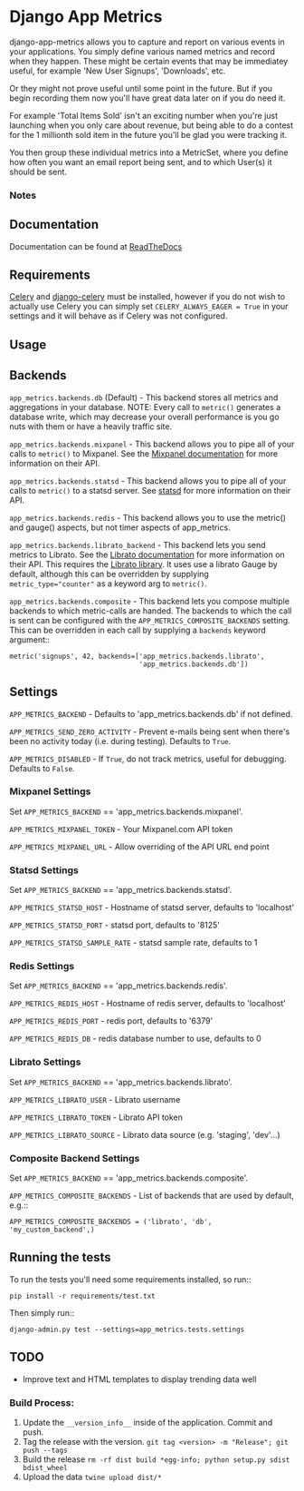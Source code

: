 # Django App Metrics

django-app-metrics allows you to capture and report on various events in your
applications.  You simply define various named metrics and record when they
happen.  These might be certain events that may be immediatey useful, for
example 'New User Signups', 'Downloads', etc.

Or they might not prove useful until some point in the future.  But if you
begin recording them now you'll have great data later on if you do need it.

For example 'Total Items Sold' isn't an exciting number when you're just
launching when you only care about revenue, but being able to do a contest
for the 1 millionth sold item in the future you'll be glad you were tracking
it.

You then group these individual metrics into a MetricSet, where you define
how often you want an email report being sent, and to which User(s) it should
be sent.

### Notes

## Documentation

Documentation can be found at [ReadTheDocs](http://django-app-metrics.readthedocs.org)

## Requirements

[Celery](http://celeryproject.org/) and [django-celery](http://ask.github.com/django-celery/)
must be installed, however if you do not wish to actually use Celery you can
simply set ``CELERY_ALWAYS_EAGER = True`` in your
settings and it will behave as if Celery was not configured.

## Usage


## Backends

``app_metrics.backends.db`` (Default) - This backend stores all metrics and
aggregations in your database. NOTE: Every call to ``metric()`` generates a
database write, which may decrease your overall performance is you go nuts
with them or have a heavily traffic site.

``app_metrics.backends.mixpanel`` - This backend allows you to pipe all of
your calls to ``metric()`` to Mixpanel. See the [Mixpanel documentation](http://mixpanel.com/docs/api-documentation)
for more information on their API.


``app_metrics.backends.statsd`` - This backend allows you to pipe all of your
calls to ``metric()`` to a statsd server. See [statsd](https://github.com/etsy/statsd) for more information
on their API.


``app_metrics.backends.redis`` - This backend allows you to use the metric() and
gauge() aspects, but not timer aspects of app_metrics.

``app_metrics.backends.librato_backend`` - This backend lets you send metrics to
Librato. See the [Librato documentation](http://dev.librato.com/v1/metrics#metrics) for more information on their API.
This requires the [Librato library]( http://pypi.python.org/pypi/librato/0.2). It uses use a librato Gauge by default,
although this can be overridden by supplying ``metric_type="counter"`` as a
keyword arg to ``metric()``.

``app_metrics.backends.composite`` - This backend lets you compose multiple
backends to which metric-calls are handed. The backends to which the call is
sent can be configured with the ``APP_METRICS_COMPOSITE_BACKENDS`` setting. This
can be overridden in each call by supplying a ``backends`` keyword argument::

    metric('signups', 42, backends=['app_metrics.backends.librato',
                                    'app_metrics.backends.db'])


## Settings

``APP_METRICS_BACKEND`` - Defaults to 'app_metrics.backends.db' if not defined.

``APP_METRICS_SEND_ZERO_ACTIVITY`` - Prevent e-mails being sent when there's been
no activity today (i.e. during testing). Defaults to `True`.

``APP_METRICS_DISABLED`` - If `True`, do not track metrics, useful for
debugging. Defaults to `False`.

### Mixpanel Settings

Set ``APP_METRICS_BACKEND`` == 'app_metrics.backends.mixpanel'.

``APP_METRICS_MIXPANEL_TOKEN`` - Your Mixpanel.com API token

``APP_METRICS_MIXPANEL_URL`` - Allow overriding of the API URL end point

### Statsd Settings

Set ``APP_METRICS_BACKEND`` == 'app_metrics.backends.statsd'.

``APP_METRICS_STATSD_HOST`` - Hostname of statsd server, defaults to 'localhost'

``APP_METRICS_STATSD_PORT`` - statsd port, defaults to '8125'

``APP_METRICS_STATSD_SAMPLE_RATE`` - statsd sample rate, defaults to 1

### Redis Settings

Set ``APP_METRICS_BACKEND`` == 'app_metrics.backends.redis'.

``APP_METRICS_REDIS_HOST`` - Hostname of redis server, defaults to 'localhost'

``APP_METRICS_REDIS_PORT`` - redis port, defaults to '6379'

``APP_METRICS_REDIS_DB`` - redis database number to use, defaults to 0

### Librato Settings

Set ``APP_METRICS_BACKEND`` == 'app_metrics.backends.librato'.

``APP_METRICS_LIBRATO_USER`` - Librato username

``APP_METRICS_LIBRATO_TOKEN`` - Librato API token

``APP_METRICS_LIBRATO_SOURCE`` - Librato data source (e.g. 'staging', 'dev'...)

### Composite Backend Settings

Set ``APP_METRICS_BACKEND`` == 'app_metrics.backends.composite'.

``APP_METRICS_COMPOSITE_BACKENDS`` - List of backends that are used by default,
e.g.::

    APP_METRICS_COMPOSITE_BACKENDS = ('librato', 'db', 'my_custom_backend',)

## Running the tests

To run the tests you'll need some requirements installed, so run::

    pip install -r requirements/test.txt

Then simply run::

    django-admin.py test --settings=app_metrics.tests.settings

## TODO

- Improve text and HTML templates to display trending data well


### Build Process:
1.  Update the `__version_info__` inside of the application. Commit and push.
2.  Tag the release with the version. `git tag <version> -m "Release"; git push --tags`
3.  Build the release `rm -rf dist build *egg-info; python setup.py sdist bdist_wheel`
4.  Upload the data `twine upload dist/*`